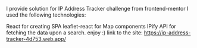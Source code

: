 I provide solution for IP Address Tracker challenge from frontend-mentor I used the following technologies:

React for creating SPA
leaflet-react for Map components
IPify API for fetching the data upon a search.
enjoy :) link to the site: https://ip-address-tracker-4d753.web.app/